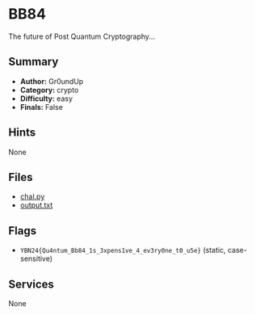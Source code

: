 # BB84
The future of Post Quantum Cryptography...

## Summary
- **Author:** Gr0undUp
- **Category:** crypto
- **Difficulty:** easy
- **Finals:** False

## Hints
None

## Files
- [chal.py](<dist/chal.py>)
- [output.txt](<dist/output.txt>)

## Flags
- `YBN24{Qu4ntum_Bb84_1s_3xpens1ve_4_ev3ry0ne_t0_u5e}` (static, case-sensitive)

## Services
None
